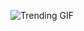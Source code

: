 
<!-- GIF_SECTION -->
![Trending GIF](https://media3.giphy.com/media/v1.Y2lkPThiYjIxNzcydnZ6eG9hZ3NzMWFqcHVtNnNiOWM4aHdodnM1ODBzOHo1NnIzOWhkcCZlcD12MV9naWZzX3NlYXJjaCZjdD1n/bGgsc5mWoryfgKBx1u/giphy.gif)
<!-- END_GIF_SECTION -->
